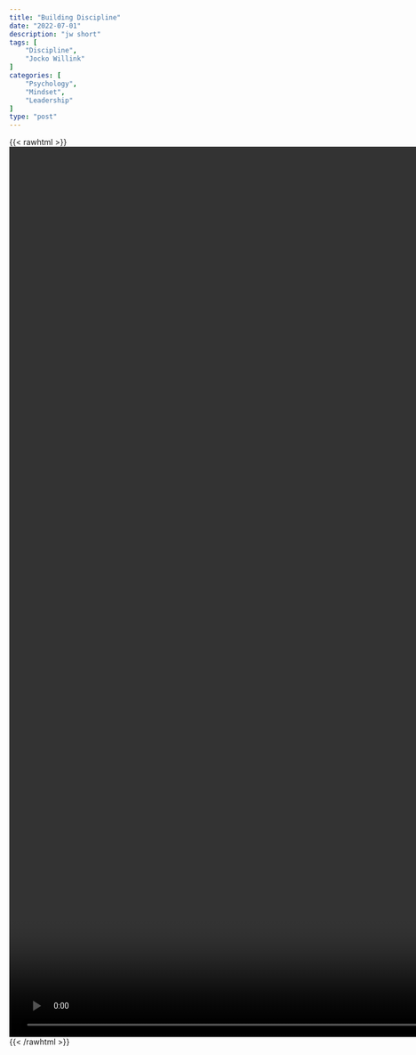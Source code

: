```yaml
---
title: "Building Discipline"
date: "2022-07-01"
description: "jw short"
tags: [
    "Discipline",
    "Jocko Willink"
]
categories: [
    "Psychology",
    "Mindset",
    "Leadership"
]
type: "post"
---
```

{{< rawhtml >}}
    <video style="height:40vh;width:auto" overflow="hidden" controls>
        <source src="https://clips.dev00ps.com/Jocko/Navy_Seal39s_Routine_To_Build_Extreme_Discipline_%7C_Jocko_Willink.mp4" type="video/mp4"> 
    </video>
{{< /rawhtml >}}